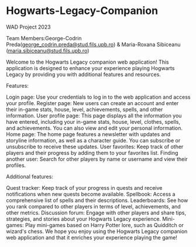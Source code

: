 # Hogwarts-Legacy-Companion
WAD Project 2023 

Team Members:George-Codrin Preda(george_codrin.preda@stud.fils.upb.ro) & Maria-Roxana Sibiceanu (maria.sibiceanu@stud.fils.upb.ro)

Welcome to the Hogwarts Legacy companion web application! This application is designed to enhance your experience playing Hogwarts Legacy by providing you with additional features and resources.

Features:

Login page: Use your credentials to log in to the web application and access your profile.
Register page: New users can create an account and enter their in-game stats, house, level, achievements, spells, and other information.
User profile page: This page displays all the information you have entered, including your in-game stats, house, level, clothes, spells, and achievements. You can also view and edit your personal information.
Home page: The home page features a newsletter with updates and storyline information, as well as a character guide. You can subscribe or unsubscribe to receive these updates.
User favorites: Keep track of other players and their progress by adding them to your favorites list.
Finding another user: Search for other players by name or username and view their profiles.

Additional features:

Quest tracker: Keep track of your progress in quests and receive notifications when new quests become available.
Spellbook: Access a comprehensive list of spells and their descriptions.
Leaderboards: See how you rank compared to other players in terms of level, achievements, and other metrics.
Discussion forum: Engage with other players and share tips, strategies, and stories about your Hogwarts Legacy experience.
Mini-games: Play mini-games based on Harry Potter lore, such as Quidditch or wizard's chess.
We hope you enjoy using the Hogwarts Legacy companion web application and that it enriches your experience playing the game!
